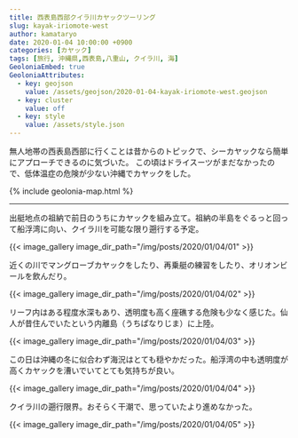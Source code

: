 ```yaml
---
title: 西表島西部クイラ川カヤックツーリング
slug: kayak-iriomote-west
author: kamataryo
date: 2020-01-04 10:00:00 +0900
categories: [カヤック]
tags: [旅行, 沖縄県,西表島,八重山, クイラ川, 海]
GeoloniaEmbed: true
GeoloniaAttributes:
  - key: geojson
    value: /assets/geojson/2020-01-04-kayak-iriomote-west.geojson
  - key: cluster
    value: off
  - key: style
    value: /assets/style.json
---
```


無人地帯の西表島西部に行くことは昔からのトピックで、シーカヤックなら簡単にアプローチできるのに気づいた。
この頃はドライスーツがまだなかったので、低体温症の危険が少ない沖縄でカヤックをした。

{% include geolonia-map.html %}

---

出艇地点の祖納で前日のうちにカヤックを組み立て。祖納の半島をぐるっと回って船浮湾に向い、クイラ川を可能な限り遡行する予定。

{{< image_gallery image_dir_path="/img/posts/2020/01/04/01" >}}

近くの川でマングローブカヤックをしたり、再乗艇の練習をしたり、オリオンビールを飲んだり。

{{< image_gallery image_dir_path="/img/posts/2020/01/04/02" >}}

リーフ内はある程度水深もあり、透明度も高く座礁する危険も少なく感じた。仙人が昔住んでいたという内離島（うちぱなりじま）に上陸。

{{< image_gallery image_dir_path="/img/posts/2020/01/04/03" >}}

この日は沖縄の冬に似合わず海況はとても穏やかだった。船浮湾の中も透明度が高くカヤックを漕いでいてとても気持ちが良い。

{{< image_gallery image_dir_path="/img/posts/2020/01/04/04" >}}

クイラ川の遡行限界。おそらく干潮で、思っていたより進めなかった。

{{< image_gallery image_dir_path="/img/posts/2020/01/04/05" >}}
